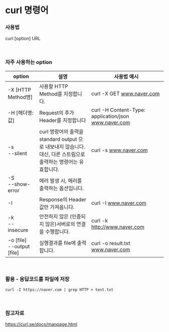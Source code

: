 # curl 명령어

### 사용법

curl [option] URL

<br>

### 자주 사용하는 option

| option                         | 설명                                                         | 사용법 예시                                          |
| ------------------------------ | ------------------------------------------------------------ | ---------------------------------------------------- |
| -X [HTTP Method명]             | 사용할 HTTP Method를 지정합니다.                             | curl -X GET www.naver.com                            |
| -H [헤더명: 값]                | Request의 추가 Header를 지정합니다                           | curl -H Content-Type: application/json www.naver.com |
| -s<br />--silent               | curl 명령어의 출력을 standard output 으로 내보내지 않습니다.<br />대신, 다른 스트림으로 출력하는 명령어는 유효합니다. | curl -s www.naver.com                                |
| -S<br />--show-error           | 에러 발생 시, 에러를 출력하는 옵션입니다.                    |                                                      |
| -I                             | Response의 Header 값만 가져옵니다.                           | curl -I www.naver.com                                |
| -k<br />--insecure             | 안전하지 않은 (인증되지 않은)서버로의 연결을 수행합니다.     | curl -k http://www.naver.com                         |
| -o [file]<br />--output [file] | 실행결과를 file에 출력합니다.                                | curl -o result.txt www.naver.com                     |

<br>

### 활용 - 응답코드를 파일에 저장

`curl -I https://naver.com | grep HTTP > test.txt`

<br>

### 참고자료

https://curl.se/docs/manpage.html

